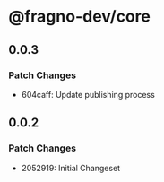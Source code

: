 # @fragno-dev/core

## 0.0.3

### Patch Changes

- 604caff: Update publishing process

## 0.0.2

### Patch Changes

- 2052919: Initial Changeset
